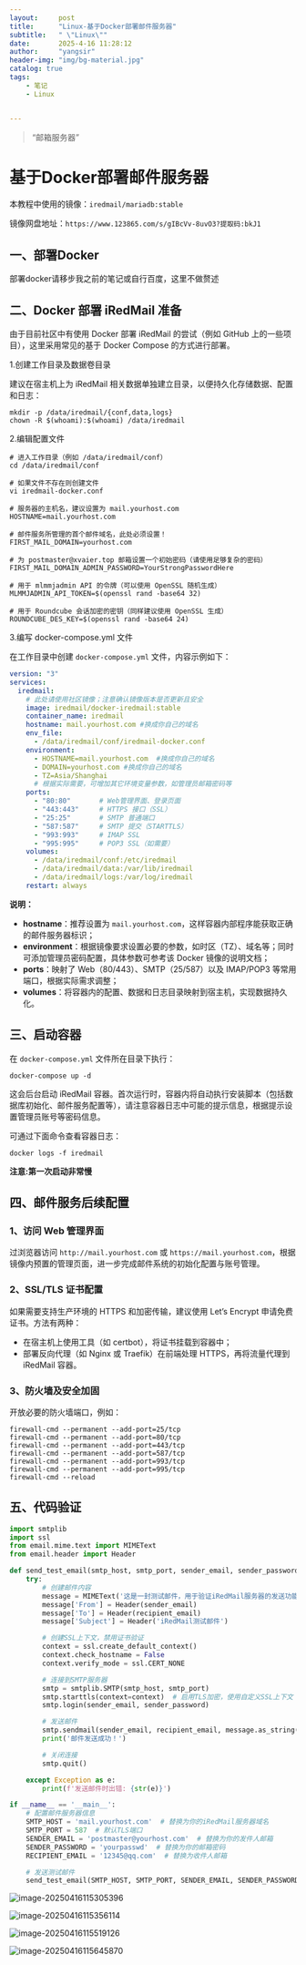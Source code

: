 ```yaml
---
layout:     post
title:      "Linux-基于Docker部署邮件服务器"
subtitle:   " \"Linux\""
date:       2025-4-16 11:28:12
author:     "yangsir"
header-img: "img/bg-material.jpg"
catalog: true
tags:
    - 笔记
    - Linux


---
```


> “邮箱服务器”


<p id = "build"></p>

# 基于Docker部署邮件服务器

本教程中使用的镜像：`iredmail/mariadb:stable`

镜像网盘地址：`https://www.123865.com/s/gIBcVv-8uvO3?提取码:bkJ1`



## 一、部署Docker

部署docker请移步我之前的笔记或自行百度，这里不做赘述



## 二、Docker 部署 iRedMail 准备

由于目前社区中有使用 Docker 部署 iRedMail 的尝试（例如 GitHub 上的一些项目），这里采用常见的基于 Docker Compose 的方式进行部署。

1.创建工作目录及数据卷目录

建议在宿主机上为 iRedMail 相关数据单独建立目录，以便持久化存储数据、配置和日志：

```shell
mkdir -p /data/iredmail/{conf,data,logs}
chown -R $(whoami):$(whoami) /data/iredmail
```

2.编辑配置文件

```shell
# 进入工作目录（例如 /data/iredmail/conf）
cd /data/iredmail/conf

# 如果文件不存在则创建文件
vi iredmail-docker.conf

# 服务器的主机名，建议设置为 mail.yourhost.com
HOSTNAME=mail.yourhost.com

# 邮件服务所管理的首个邮件域名，此处必须设置！
FIRST_MAIL_DOMAIN=yourhost.com

# 为 postmaster@xvaier.top 邮箱设置一个初始密码（请使用足够复杂的密码）
FIRST_MAIL_DOMAIN_ADMIN_PASSWORD=YourStrongPasswordHere

# 用于 mlmmjadmin API 的令牌（可以使用 OpenSSL 随机生成）
MLMMJADMIN_API_TOKEN=$(openssl rand -base64 32)

# 用于 Roundcube 会话加密的密钥（同样建议使用 OpenSSL 生成）
ROUNDCUBE_DES_KEY=$(openssl rand -base64 24)
```

3.编写 docker-compose.yml 文件

在工作目录中创建 `docker-compose.yml` 文件，内容示例如下：

```yaml
version: "3"
services:
  iredmail:
    # 此处请使用社区镜像；注意确认镜像版本是否更新且安全
    image: iredmail/docker-iredmail:stable
    container_name: iredmail
    hostname: mail.yourhost.com #换成你自己的域名
    env_file:
      - /data/iredmail/conf/iredmail-docker.conf
    environment:
      - HOSTNAME=mail.yourhost.com  #换成你自己的域名
      - DOMAIN=yourhost.com #换成你自己的域名
      - TZ=Asia/Shanghai
      # 根据实际需要，可增加其它环境变量参数，如管理员邮箱密码等
    ports:
      - "80:80"       # Web管理界面、登录页面
      - "443:443"     # HTTPS 接口（SSL）
      - "25:25"       # SMTP 普通端口
      - "587:587"     # SMTP 提交（STARTTLS）
      - "993:993"     # IMAP SSL
      - "995:995"     # POP3 SSL（如需要）
    volumes:
      - /data/iredmail/conf:/etc/iredmail
      - /data/iredmail/data:/var/lib/iredmail
      - /data/iredmail/logs:/var/log/iredmail
    restart: always
```

**说明：**

- **hostname**：推荐设置为 `mail.yourhost.com`，这样容器内部程序能获取正确的邮件服务器标识；
- **environment**：根据镜像要求设置必要的参数，如时区（TZ）、域名等；同时可添加管理员密码配置，具体参数可参考该 Docker 镜像的说明文档；
- **ports**：映射了 Web（80/443）、SMTP（25/587）以及 IMAP/POP3 等常用端口，根据实际需求调整；
- **volumes**：将容器内的配置、数据和日志目录映射到宿主机，实现数据持久化。

## 三、启动容器

在 `docker-compose.yml` 文件所在目录下执行：

```shell
docker-compose up -d
```



这会后台启动 iRedMail 容器。首次运行时，容器内将自动执行安装脚本（包括数据库初始化、邮件服务配置等），请注意容器日志中可能的提示信息，根据提示设置管理员账号等密码信息。

可通过下面命令查看容器日志：

```shell
docker logs -f iredmail
```

**注意:第一次启动非常慢**



## 四、邮件服务后续配置

### 1、访问 Web 管理界面

过浏览器访问 `http://mail.yourhost.com` 或 `https://mail.yourhost.com`，根据镜像内预置的管理页面，进一步完成邮件系统的初始化配置与账号管理。

### 2、SSL/TLS 证书配置

如果需要支持生产环境的 HTTPS 和加密传输，建议使用 Let’s Encrypt 申请免费证书。方法有两种：

- 在宿主机上使用工具（如 certbot），将证书挂载到容器中；
- 部署反向代理（如 Nginx 或 Traefik）在前端处理 HTTPS，再将流量代理到 iRedMail 容器。

### 3、防火墙及安全加固

开放必要的防火墙端口，例如：

```shell
firewall-cmd --permanent --add-port=25/tcp
firewall-cmd --permanent --add-port=80/tcp
firewall-cmd --permanent --add-port=443/tcp
firewall-cmd --permanent --add-port=587/tcp
firewall-cmd --permanent --add-port=993/tcp
firewall-cmd --permanent --add-port=995/tcp
firewall-cmd --reload
```



## 五、代码验证

```python
import smtplib
import ssl
from email.mime.text import MIMEText
from email.header import Header

def send_test_email(smtp_host, smtp_port, sender_email, sender_password, recipient_email):
    try:
        # 创建邮件内容
        message = MIMEText('这是一封测试邮件，用于验证iRedMail服务器的发送功能。', 'plain', 'utf-8')
        message['From'] = Header(sender_email)
        message['To'] = Header(recipient_email)
        message['Subject'] = Header('iRedMail测试邮件')

        # 创建SSL上下文，禁用证书验证
        context = ssl.create_default_context()
        context.check_hostname = False
        context.verify_mode = ssl.CERT_NONE

        # 连接到SMTP服务器
        smtp = smtplib.SMTP(smtp_host, smtp_port)
        smtp.starttls(context=context)  # 启用TLS加密，使用自定义SSL上下文
        smtp.login(sender_email, sender_password)

        # 发送邮件
        smtp.sendmail(sender_email, recipient_email, message.as_string())
        print('邮件发送成功！')

        # 关闭连接
        smtp.quit()

    except Exception as e:
        print(f'发送邮件时出错: {str(e)}')

if __name__ == '__main__':
    # 配置邮件服务器信息
    SMTP_HOST = 'mail.yourhost.com'  # 替换为你的iRedMail服务器域名
    SMTP_PORT = 587  # 默认TLS端口
    SENDER_EMAIL = 'postmaster@yourhost.com'  # 替换为你的发件人邮箱
    SENDER_PASSWORD = 'yourpasswd'  # 替换为你的邮箱密码
    RECIPIENT_EMAIL = '12345@qq.com'  # 替换为收件人邮箱

    # 发送测试邮件
    send_test_email(SMTP_HOST, SMTP_PORT, SENDER_EMAIL, SENDER_PASSWORD, RECIPIENT_EMAIL)
```

![image-20250416115305396](\img\linux\image-20250416115305396.png)

![image-20250416115356114](\img\linux\image-20250416115356114.png)

![image-20250416115519126](\img\linux\image-20250416115519126.png)

![image-20250416115645870](\img\linux\image-20250416115645870.png)
